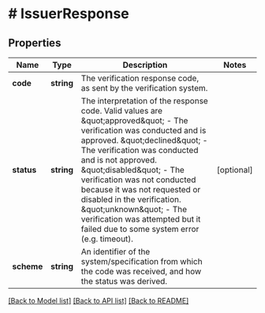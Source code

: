 # # IssuerResponse

## Properties

Name | Type | Description | Notes
------------ | ------------- | ------------- | -------------
**code** | **string** | The verification response code, as sent by the verification system. | 
**status** | **string** | The interpretation of the response code. Valid values are \&quot;approved\&quot; - The verification was conducted and is approved. \&quot;declined\&quot; - The verification was conducted and is not approved. \&quot;disabled\&quot; - The verification was not conducted because it was not requested or disabled in the verification. \&quot;unknown\&quot; - The verification was attempted but it failed due to some system error (e.g. timeout). | [optional] 
**scheme** | **string** | An identifier of the system/specification from which the code was received, and how the status was derived. | 

[[Back to Model list]](../../README.md#documentation-for-models) [[Back to API list]](../../README.md#documentation-for-api-endpoints) [[Back to README]](../../README.md)


